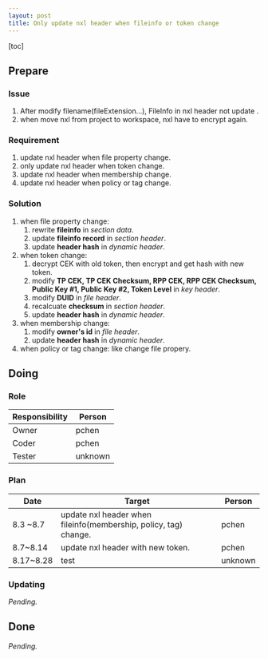 ```yaml
---
layout: post
title: Only update nxl header when fileinfo or token change
---
```


[toc]

## Prepare

### Issue

1. After modify filename(fileExtension...), FileInfo in nxl header not update .
2. when move nxl from project to workspace, nxl have to encrypt again. 

### Requirement

1. update nxl header when file property change.
2. only update nxl header when token change.
3. update nxl header when membership change.
4. update nxl header when policy or tag change.

### Solution

1. when file property change:
   1. rewrite **fileinfo** in *section data*.
   2. update **fileinfo record** in *section header*.
   3. update **header hash** in *dynamic header*.
2. when token change:
   1. decrypt CEK with old token, then encrypt and  get hash with new token.
   2. modify  **TP CEK, TP CEK Checksum, RPP CEK, RPP CEK Checksum, Public Key #1, Public Key #2, Token Level** in *key header*. 
   3. modify **DUID** in *file header*.
   4. recalcuate **checksum** in *section header*.
   5. update **header hash** in *dynamic header*.
3. when membership change:
   1. modify **owner's id** in *file header*.
   2. update **header hash** in *dynamic header*.
4. when policy or tag change:
   like change file propery.



## Doing

### Role

| Responsibility | Person  |
| -------------- | ------- |
| Owner          | pchen   |
| Coder          | pchen   |
| Tester         | unknown |

### Plan

| Date      | Target                                                       | Person  |
| --------- | ------------------------------------------------------------ | ------- |
| 8.3 ~8.7  | update nxl header when fileinfo(membership, policy, tag) change. | pchen   |
| 8.7~8.14  | update nxl header with new token.                            | pchen   |
| 8.17~8.28 | test                                                         | unknown |

### Updating

*Pending.*

## Done

*Pending.*



[wiki]: pending